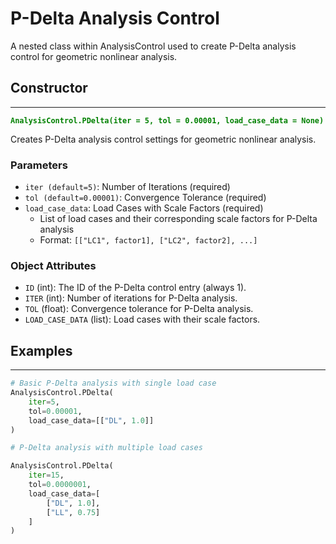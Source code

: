 # P-Delta Analysis Control

A nested class within AnalysisControl used to create P-Delta analysis control for geometric nonlinear analysis.

## Constructor
---
**<font color="green">`AnalysisControl.PDelta(iter = 5, tol = 0.00001, load_case_data = None)`</font>**

Creates P-Delta analysis control settings for geometric nonlinear analysis.

### Parameters
* `iter (default=5)`: Number of Iterations (required)
* `tol (default=0.00001)`: Convergence Tolerance (required)
* `load_case_data`: Load Cases with Scale Factors (required)
  - List of load cases and their corresponding scale factors for P-Delta analysis
  - Format: `[["LC1", factor1], ["LC2", factor2], ...]`

### Object Attributes
* `ID` (int): The ID of the P-Delta control entry (always 1).
* `ITER` (int): Number of iterations for P-Delta analysis.
* `TOL` (float): Convergence tolerance for P-Delta analysis.
* `LOAD_CASE_DATA` (list): Load cases with their scale factors.

## Examples
---
```py
# Basic P-Delta analysis with single load case
AnalysisControl.PDelta(
    iter=5,
    tol=0.00001,
    load_case_data=[["DL", 1.0]]
)

# P-Delta analysis with multiple load cases

AnalysisControl.PDelta(
    iter=15,
    tol=0.0000001,
    load_case_data=[
        ["DL", 1.0],
        ["LL", 0.75]
    ]
)
```